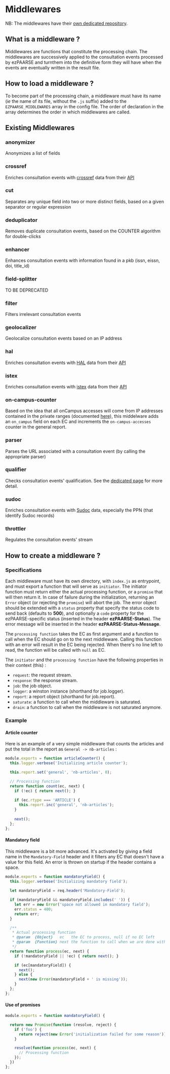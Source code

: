 # Middlewares #

NB: The middlewares have their [own dedicated repository](https://github.com/ezpaarse-project/ezpaarse-middlewares).

## What is a middleware ? ##

Middlewares are functions that constitute the processing chain. The middlewares are successively applied to the consultation events processed by ezPAARSE and turnthem into the definitive form they will have when the events are eventually written in the result file.

## How to load a middleware ? ##

To become part of the processing chain, a middleware must have its name (*ie* the name of its file, without the `.js` suffix) added to the `EZPAARSE_MIDDLEWARES` array in the config file. The order of declaration in the array determines the order in which middlewares are called.

## Existing Middlewares ##
### anonymizer
Anonymizes a list of fields

### crossref
Enriches consultation events with [crossref](http://search.crossref.org/) data from their [API](http://search.crossref.org/help/api)

### cut
Separates any unique field into two or more distinct fields, based on a given separator or regular expression

### deduplicator
Removes duplicate consultation events, based on the COUNTER algorithm for double-clicks

### enhancer
Enhances consultation events with information found in a pkb (issn, eissn, doi, title_id)

### field-splitter
TO BE DEPRECATED

### filter
Filters irrelevant consultation events

### geolocalizer
Geolocalize consultation events based on an IP address

### hal
Enriches consultation events with [HAL](https://hal.archives-ouvertes.fr/) data from their [API](https://api.archives-ouvertes.fr/docs/search)

### istex
Enriches consultation events with [istex](http://www.istex.fr/) data from their [API](https://api.istex.fr/documentation/)

### on-campus-counter
Based on the idea that all onCampus accesses will come from IP addresses contained in the private ranges (documented [here](https://en.wikipedia.org/wiki/Private_network#Private_IPv4_address_spaces)), this middelware adds an `on_campus` field on each EC and increments the `on-campus-accesses` counter in the general report.

### parser
Parses the URL associated with a consultation event (by calling the appropriate parser)

### qualifier
Checks consultation events' qualification. See the [dedicated page](../features/qualification.html) for more detail.

### sudoc
Enriches consultation events with [Sudoc](http://www.sudoc.abes.fr) data, especially the PPN (that identify Sudoc records)

### throttler
Regulates the consultation events' stream

## How to create a middleware ? ##

### Specifications
Each middleware must have its own directory, with `index.js` as entrypoint, and must export a function that will serve as `initiator`. The initiator function must return either the actual processing function, or a `promise` that will then return it. In case of failure during the initialization, returning an `Error` object (or rejecting the `promise`) will abort the job. The error object should be extended with a `status` property that specify the status code to send back (defaults to **500**), and optionally a `code` property for the ezPAARSE-specific status (inserted in the header **ezPAARSE-Status**). The error message will be inserted in the header **ezPAARSE-Status-Message**.

The `processing function` takes the EC as first argument and a function to call when the EC should go on to the next middleware. Calling this function with an error will result in the EC being rejected. When there's no line left to read, the function will be called with `null` as EC.

The `initiator` and the `processing function` have the following properties in their context (this) :
- `request`: the request stream.
- `response`: the response stream.
- `job`: the job object.
- `logger`: a winston instance (shorthand for job.logger).
- `report`: a report object (shorthand for job.report).
- `saturate`: a function to call when the middleware is saturated.
- `drain`: a function to call when the middleware is not saturated anymore.

### Example

#### Article counter

Here is an example of a very simple middleware that counts the articles and put the total in the report as `General -> nb-articles` :

```javascript
module.exports = function articleCounter() {
  this.logger.verbose('Initializing article counter');

  this.report.set('general', 'nb-articles', 0);

  // Processing function
  return function count(ec, next) {
    if (!ec) { return next(); }
    
    if (ec.rtype === 'ARTICLE') {
      this.report.inc('general', 'nb-articles');
    }
    
    next();
  };
};
```

#### Mandatory field

This middleware is a bit more advanced. It's activated by giving a field name in the `Mandatory-Field` header and it filters any EC that doesn't have a value for this field. An error is thrown on startup if the header contains a space.

```javascript
module.exports = function mandatoryField() {
  this.logger.verbose('Initializing mandatory field');
  
  let mandatoryField = req.header('Mandatory-Field');

  if (mandatoryField && mandatoryField.includes(' ')) {
    let err = new Error('space not allowed in mandatory field');
    err.status = 400;
    return err;
  }

  /**
   * Actual processing function
   * @param  {Object}   ec   the EC to process, null if no EC left
   * @param  {Function} next the function to call when we are done with the given EC
   */
  return function process(ec, next) {
    if (!mandatoryField || !ec) { return next(); }

    if (ec[mandatoryField]) {
      next();
    } else {
      next(new Error(mandatoryField + ' is missing'));
    }
  };
};
```

#### Use of promises
```javascript
module.exports = function mandatoryField() {

  return new Promise(function (resolve, reject) {
    if ('foo') {
      return reject(new Error('initialization failed for some reason'));
    }

    resolve(function process(ec, next) {
      // Processing function
    });
  })
};
```
